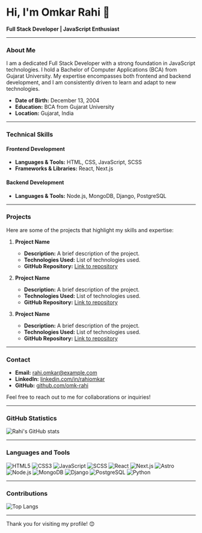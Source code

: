 # Hi, I'm Omkar Rahi 👋

**Full Stack Developer | JavaScript Enthusiast**

---

### About Me

I am a dedicated Full Stack Developer with a strong foundation in JavaScript technologies. I hold a Bachelor of Computer Applications (BCA) from Gujarat University. My expertise encompasses both frontend and backend development, and I am consistently driven to learn and adapt to new technologies.

- **Date of Birth:** December 13, 2004
- **Education:** BCA from Gujarat University
- **Location:** Gujarat, India

---

### Technical Skills

#### Frontend Development
- **Languages & Tools:** HTML, CSS, JavaScript, SCSS
- **Frameworks & Libraries:** React, Next.js

#### Backend Development
- **Languages & Tools:** Node.js, MongoDB, Django, PostgreSQL

---

### Projects

Here are some of the projects that highlight my skills and expertise:

1. **Project Name**
   - **Description:** A brief description of the project.
   - **Technologies Used:** List of technologies used.
   - **GitHub Repository:** [Link to repository](#)

2. **Project Name**
   - **Description:** A brief description of the project.
   - **Technologies Used:** List of technologies used.
   - **GitHub Repository:** [Link to repository](#)

3. **Project Name**
   - **Description:** A brief description of the project.
   - **Technologies Used:** List of technologies used.
   - **GitHub Repository:** [Link to repository](#)

---

### Contact

- **Email:** [rahi.omkar@example.com](mailto:omk.rahi@gmail.com)
- **LinkedIn:** [linkedin.com/in/rahiomkar](https://linkedin.com/in/omk-rahi)
- **GitHub:** [github.com/omk-rahi](https://github.com/omk-rahi)

Feel free to reach out to me for collaborations or inquiries!

---

### GitHub Statistics

![Rahi's GitHub stats](https://github-readme-stats.vercel.app/api?username=omk-rahi&show_icons=true&theme=radical)

---

### Languages and Tools

![HTML5](https://img.shields.io/badge/HTML5-E34F26?style=for-the-badge&logo=html5&logoColor=white)
![CSS3](https://img.shields.io/badge/CSS3-1572B6?style=for-the-badge&logo=css3&logoColor=white)
![JavaScript](https://img.shields.io/badge/JavaScript-F7DF1E?style=for-the-badge&logo=javascript&logoColor=black)
![SCSS](https://img.shields.io/badge/SCSS-CC6699?style=for-the-badge&logo=sass&logoColor=white)
![React](https://img.shields.io/badge/React-20232A?style=for-the-badge&logo=react&logoColor=61DAFB)
![Next.js](https://img.shields.io/badge/Next.js-000000?style=for-the-badge&logo=nextdotjs&logoColor=white)
![Astro](https://img.shields.io/badge/Astro-FF5D01?style=for-the-badge&logo=astro&logoColor=white)
![Node.js](https://img.shields.io/badge/Node.js-339933?style=for-the-badge&logo=nodedotjs&logoColor=white)
![MongoDB](https://img.shields.io/badge/MongoDB-4EA94B?style=for-the-badge&logo=mongodb&logoColor=white)
![Django](https://img.shields.io/badge/Django-092E20?style=for-the-badge&logo=django&logoColor=white)
![PostgreSQL](https://img.shields.io/badge/PostgreSQL-336791?style=for-the-badge&logo=postgresql&logoColor=white)
![Python](https://img.shields.io/badge/Python-3776AB?style=for-the-badge&logo=python&logoColor=white)

---

### Contributions

![Top Langs](https://github-readme-stats.vercel.app/api/top-langs/?username=omk-rahi&layout=compact&theme=radical)

---

Thank you for visiting my profile! 😊
